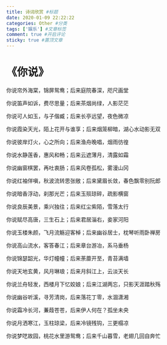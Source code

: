 ```yaml
---
title: 诗词欣赏 #标题
date: 2020-01-09 22:22:22
categories: Other #分类
tags: ['娱乐'] #文章标签
comment: true #开启评论
sticky: true #置顶文章
---
```

# 《你说》
<!--more-->
你说帘外海棠，锦屏鸳鸯；后来庭院春深，咫尺画堂

你说笛声如诉，费尽思量；后来茶烟尚绿，人影茫茫

你说可人如玉，与子偕臧；后来长亭远望，夜色微凉

你说霞染天光，陌上花开与谁享；后来烟笼柳暗，湖心水动影无双

你说彼岸灯火，心之所向；后来渔舟晚唱，烟雨彷徨

你说水静莲香，惠风和畅；后来云遮薄月，清露如霜

你说幽窗棋罢，再吐衷肠；后来风卷孤松，雾漫山冈

你说红袖佯嗔，秋波流转思张敞；后来黛眉长敛，春色飘零别阮郎

你说暗香浮动，刹那光芒；后来玉殒琼碎，疏影横窗

你说良辰美景，乘兴独往；后来红尘紫陌，雪落太行

你说赋尽高唐，三生石上；后来君居淄右，妾家河阳

你说玉楼朱颜，飞月流觞迎客棹；后来幽谷居士，枕琴听雨卧禅房

你说高山流水，客答春江；后来章台游冶，系马垂杨

你说锦瑟韶光，华灯幢幢；后来荼蘼开至，青苔满墙

你说天地玄黄，风月琳琅；后来月斜江上，云淡天长

你说兰舟轻发，西楼月下忆姣娘；后来江湖两忘，只影天涯踏秋殇

你说幽谷听溪，寻芳清岗，后来落花丁零，水涸潇湘

你说霜冷长河，蒹葭苍苍，后来伊人何在？孤坐未央

你说月洒寒江，玉柱琼梁，后来冷镜残钩，三更榻凉

你说梦呓故园，桃花水里游鸳鸯；后来千山暮雪，老翅几回自奔忙